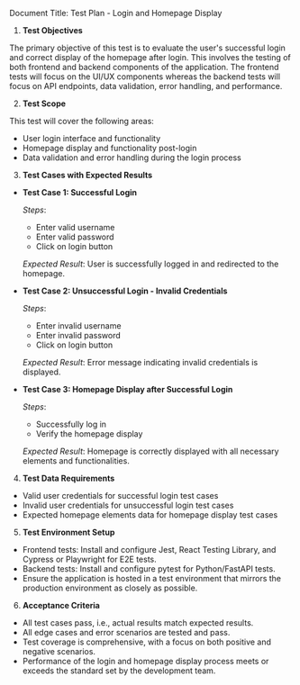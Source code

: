 Document Title: Test Plan - Login and Homepage Display

1. **Test Objectives**

The primary objective of this test is to evaluate the user's successful login and correct display of the homepage after login. This involves the testing of both frontend and backend components of the application. The frontend tests will focus on the UI/UX components whereas the backend tests will focus on API endpoints, data validation, error handling, and performance. 

2. **Test Scope**

This test will cover the following areas:

- User login interface and functionality
- Homepage display and functionality post-login
- Data validation and error handling during the login process

3. **Test Cases with Expected Results**

- **Test Case 1: Successful Login**
   
    _Steps_: 
    - Enter valid username
    - Enter valid password
    - Click on login button

    _Expected Result_: User is successfully logged in and redirected to the homepage.

- **Test Case 2: Unsuccessful Login - Invalid Credentials**
  
    _Steps_:
    - Enter invalid username
    - Enter invalid password
    - Click on login button

    _Expected Result_: Error message indicating invalid credentials is displayed.

- **Test Case 3: Homepage Display after Successful Login**
   
    _Steps_: 
    - Successfully log in
    - Verify the homepage display

    _Expected Result_: Homepage is correctly displayed with all necessary elements and functionalities.

4. **Test Data Requirements**

- Valid user credentials for successful login test cases
- Invalid user credentials for unsuccessful login test cases
- Expected homepage elements data for homepage display test cases

5. **Test Environment Setup**

- Frontend tests: Install and configure Jest, React Testing Library, and Cypress or Playwright for E2E tests.
- Backend tests: Install and configure pytest for Python/FastAPI tests.
- Ensure the application is hosted in a test environment that mirrors the production environment as closely as possible.

6. **Acceptance Criteria**

- All test cases pass, i.e., actual results match expected results.
- All edge cases and error scenarios are tested and pass.
- Test coverage is comprehensive, with a focus on both positive and negative scenarios.
- Performance of the login and homepage display process meets or exceeds the standard set by the development team.